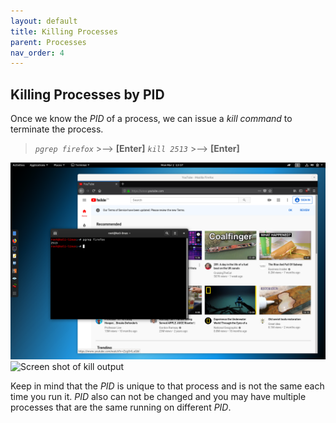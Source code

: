 ```yaml
---
layout: default
title: Killing Processes
parent: Processes
nav_order: 4
---
```


## Killing Processes by PID

Once we know the _PID_ of a process, we can issue a _kill command_ to terminate the process.

> *`pgrep firefox`*  >-->  **[Enter]**
> *`kill 2513`*  >-->  **[Enter]**

![Screen shot of PID](../images/processes/kill_1.png "PID")
![Screen shot of kill output](../images/processes/kill_2.png "kill output")

Keep in mind that the _PID_ is unique to that process and is not the same each time you run it. _PID_ also can not be changed and you may have multiple processes that are the same running on different _PID_.